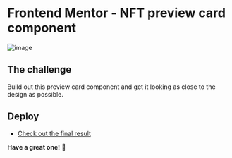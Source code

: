 # Frontend Mentor - NFT preview card component

![image](https://user-images.githubusercontent.com/86319685/218537079-2c6b0b0e-6b31-40c4-bf50-b0abe59da3d6.png)

## The challenge

Build out this preview card component and get it looking as close to the design as possible.

## Deploy

- [Check out the final result](https://ntf-card-preview.vercel.app)

**Have a great one!** 🚀
